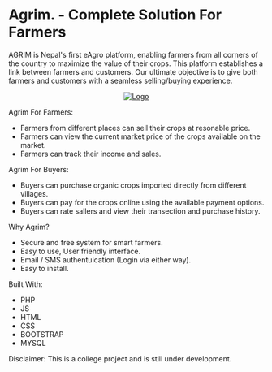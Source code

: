 # Agrim. - Complete Solution For Farmers
AGRIM is Nepal's first eAgro platform, enabling farmers from all corners of the country to maximize the value of their crops. This platform establishes a link between farmers and customers. Our ultimate objective is to give both farmers and customers with a seamless selling/buying experience. 
<div align="center">
  <a href="https://amsystem.codes">
    <img src="https://i.ibb.co/QpmqcCx/Screenshot-133.png" alt="Logo">
  </a>
  </div>
  
Agrim For Farmers:
* Farmers from different places can sell their crops at resonable price.
* Farmers can view the current market price of the crops available on the market.
* Farmers can track their income and sales. 

Agrim For Buyers:
* Buyers can purchase organic crops imported directly from different villages.
* Buyers can pay for the crops online using the available payment options.
* Buyers can rate sallers and view their transection and purchase history. 

Why Agrim?
* Secure and free system for smart farmers. 
* Easy to use, User friendly interface. 
* Email / SMS authentuication (Login via either way).
* Easy to install. 

Built With:
* PHP
* JS
* HTML
* CSS
* BOOTSTRAP
* MYSQL

Disclaimer: This is a college project and is still under development. 

